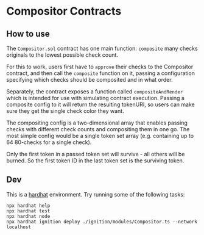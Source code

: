 # Compositor Contracts

## How to use

The `Compositor.sol` contract has one main function: `composite` many
checks originals to the lowest possible check count.

For this to work, users first have to `approve` their checks to the Compositor
contract, and then call the `composite` function on it, passing a 
configuration specifying which checks should be composited 
and in what order.

Separately, the contract exposes a function called `compositeAndRender` which
is intended for use with simulating contract execution. Passing a composite
config to it will return the resulting tokenURI, so users can make sure
they get the single check color they want.

The compositing config is a two-dimensional array that enables passing checks
with different check counts and compositing them in one go.
The most simple config would be a single token set array
(e.g. containing up to 64 80-checks for a single check).

Only the first token in a passed token set will survive - all others will be burned.
So the first token ID in the last token set is the surviving token.

## Dev

This is a [hardhat](https://hardhat.org/) environment. Try running some of the following tasks:

```shell
npx hardhat help
npx hardhat test
npx hardhat node
npx hardhat ignition deploy ./ignition/modules/Compositor.ts --network localhost
```

